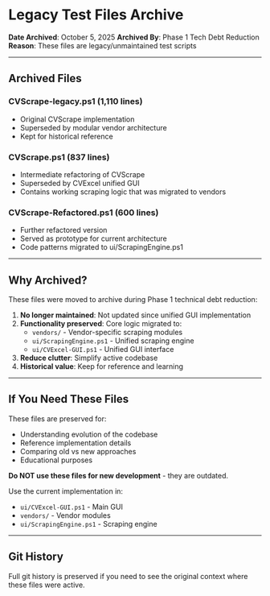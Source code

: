 # Legacy Test Files Archive

**Date Archived**: October 5, 2025
**Archived By**: Phase 1 Tech Debt Reduction
**Reason**: These files are legacy/unmaintained test scripts

---

## Archived Files

### CVScrape-legacy.ps1 (1,110 lines)
- Original CVScrape implementation
- Superseded by modular vendor architecture
- Kept for historical reference

### CVScrape.ps1 (837 lines)
- Intermediate refactoring of CVScrape
- Superseded by CVExcel unified GUI
- Contains working scraping logic that was migrated to vendors

### CVScrape-Refactored.ps1 (600 lines)
- Further refactored version
- Served as prototype for current architecture
- Code patterns migrated to ui/ScrapingEngine.ps1

---

## Why Archived?

These files were moved to archive during Phase 1 technical debt reduction:

1. **No longer maintained**: Not updated since unified GUI implementation
2. **Functionality preserved**: Core logic migrated to:
   - `vendors/` - Vendor-specific scraping modules
   - `ui/ScrapingEngine.ps1` - Unified scraping engine
   - `ui/CVExcel-GUI.ps1` - Unified GUI interface
3. **Reduce clutter**: Simplify active codebase
4. **Historical value**: Keep for reference and learning

---

## If You Need These Files

These files are preserved for:
- Understanding evolution of the codebase
- Reference implementation details
- Comparing old vs new approaches
- Educational purposes

**Do NOT use these files for new development** - they are outdated.

Use the current implementation in:
- `ui/CVExcel-GUI.ps1` - Main GUI
- `vendors/` - Vendor modules
- `ui/ScrapingEngine.ps1` - Scraping engine

---

## Git History

Full git history is preserved if you need to see the original context where these files were active.
